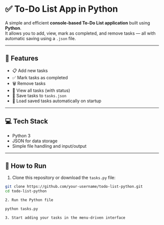 # ✅ To-Do List App in Python

A simple and efficient **console-based To-Do List application** built using **Python**.  
It allows you to add, view, mark as completed, and remove tasks — all with automatic saving using a `.json` file.

---

## 📌 Features

- 📋 Add new tasks
- ✅ Mark tasks as completed
- 🗑️ Remove tasks
- 🧾 View all tasks (with status)
- 💾 Save tasks to `tasks.json`
- 🔁 Load saved tasks automatically on startup

---

## 💻 Tech Stack

- Python 3
- JSON for data storage
- Simple file handling and input/output
 
---

## 🚀 How to Run

1. Clone this repository or download the `tasks.py` file:

```bash
git clone https://github.com/your-username/todo-list-python.git
cd todo-list-python

2. Run the Python file

python tasks.py

3. Start adding your tasks in the menu-driven interface
